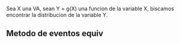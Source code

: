 Sea X una VA, sean Y = g(X) una funcion de la variable X, biscamos encontrar la distribucion de la variable Y. 

## Metodo de eventos equiv